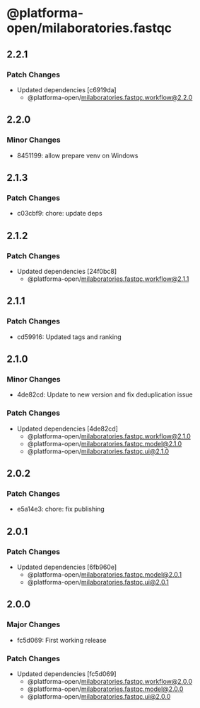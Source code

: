 # @platforma-open/milaboratories.fastqc

## 2.2.1

### Patch Changes

- Updated dependencies [c6919da]
  - @platforma-open/milaboratories.fastqc.workflow@2.2.0

## 2.2.0

### Minor Changes

- 8451199: allow prepare venv on Windows

## 2.1.3

### Patch Changes

- c03cbf9: chore: update deps

## 2.1.2

### Patch Changes

- Updated dependencies [24f0bc8]
  - @platforma-open/milaboratories.fastqc.workflow@2.1.1

## 2.1.1

### Patch Changes

- cd59916: Updated tags and ranking

## 2.1.0

### Minor Changes

- 4de82cd: Update to new version and fix deduplication issue

### Patch Changes

- Updated dependencies [4de82cd]
  - @platforma-open/milaboratories.fastqc.workflow@2.1.0
  - @platforma-open/milaboratories.fastqc.model@2.1.0
  - @platforma-open/milaboratories.fastqc.ui@2.1.0

## 2.0.2

### Patch Changes

- e5a14e3: chore: fix publishing

## 2.0.1

### Patch Changes

- Updated dependencies [6fb960e]
  - @platforma-open/milaboratories.fastqc.model@2.0.1
  - @platforma-open/milaboratories.fastqc.ui@2.0.1

## 2.0.0

### Major Changes

- fc5d069: First working release

### Patch Changes

- Updated dependencies [fc5d069]
  - @platforma-open/milaboratories.fastqc.workflow@2.0.0
  - @platforma-open/milaboratories.fastqc.model@2.0.0
  - @platforma-open/milaboratories.fastqc.ui@2.0.0
